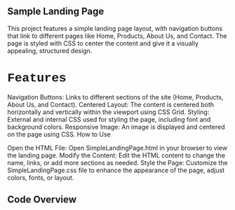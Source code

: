 ## Sample Landing Page

This project features a simple landing page layout, with navigation buttons that link to different pages like Home, Products, About Us, and Contact. The page is styled with CSS to center the content and give it a visually appealing, structured design.

# Features

Navigation Buttons: Links to different sections of the site (Home, Products, About Us, and Contact).
Centered Layout: The content is centered both horizontally and vertically within the viewport using CSS Grid.
Styling: External and internal CSS used for styling the page, including font and background colors.
Responsive Image: An image is displayed and centered on the page using CSS.
How to Use

Open the HTML File:
Open SimpleLandingPage.html in your browser to view the landing page.
Modify the Content:
Edit the HTML content to change the name, links, or add more sections as needed.
Style the Page:
Customize the SimpleLandingPage.css file to enhance the appearance of the page, adjust colors, fonts, or layout.



## Code Overview

<!DOCTYPE html>
<html lang="en">
<head>
    <meta charset="UTF-8">
    <meta name="viewport" content="width=device-width, initial-scale=1.0">
    <title>Sample Landing Page</title>
    <link rel="stylesheet" href="SimpleLandingPage.css">
    <style>
        h1{
            font-family: 'Courier New', Courier, monospace;
        }

        h4{
            font-family: Georgia, 'Times New Roman', Times, serif;
        }
    </style>

    <style>
        body{
            height: 100vh;
            width: 100vw;
            background-color: gray;
            display: grid;
            place-items: center;
        }

        .box{
            height: 680px;
            width: 715px;
            border: 2px solid pink;
            background-color: aqua;
        }
    </style>

    <style>
        .CenterImage{
            display: block;
            margin-left: auto;
            margin-right: auto;
        }
    </style>
</head>

<body>

    <link rel="stylesheet" href="SimpleLandingPage.css">

    <div class="container">

       

        <div class="box">

            <header>
                <h1 align="center">ZALA.BT</h1>
            </header>

            <button1 align="center">
                <a href="SimpleLandingPage.html">HOME</a><br>            
            </button1>

            <button2>
                <a href="Products.html">PRODUCTS</a> 
            </button2>

            <button3>
                <a href="AboutUs.html">ABOUT US</a>
            </button3>

            <button4>
                <a href="Contact.html">CONTACT</a>
            </button4>

             <img src="image.png" class="CenterImage">
             
        </div>
        
        
    </div>

</body>
</html>